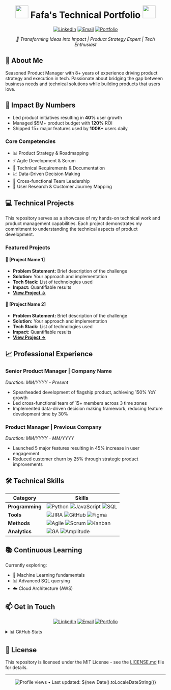 <h1 align="center">
  <img src="https://raw.githubusercontent.com/TheDudeThatCode/TheDudeThatCode/master/Assets/Developer.gif" width="40px">
  Fafa's Technical Portfolio
  <img src="https://raw.githubusercontent.com/TheDudeThatCode/TheDudeThatCode/master/Assets/Developer.gif" width="40px">
</h1>

<div align="center">
  
[![LinkedIn](https://img.shields.io/badge/LinkedIn-0077B5?style=for-the-badge&logo=linkedin&logoColor=white)](your-linkedin-url)
[![Email](https://img.shields.io/badge/Email-D14836?style=for-the-badge&logo=gmail&logoColor=white)](mailto:your-email)
[![Portfolio](https://img.shields.io/badge/Portfolio-000000?style=for-the-badge&logo=About.me&logoColor=white)](your-website-url)

</div>

<p align="center">
  <em>🚀 Transforming Ideas into Impact | Product Strategy Expert | Tech Enthusiast</em>
</p>

## 👋 About Me
Seasoned Product Manager with 8+ years of experience driving product strategy and execution in tech. Passionate about bridging the gap between business needs and technical solutions while building products that users love.

## 🎯 Impact By Numbers
- Led product initiatives resulting in **40%** user growth
- Managed $5M+ product budget with **120%** ROI
- Shipped 15+ major features used by **100K+** users daily

### Core Competencies
- 📊 Product Strategy & Roadmapping
- ⚡ Agile Development & Scrum
- 📝 Technical Requirements & Documentation
- 📈 Data-Driven Decision Making
- 👥 Cross-functional Team Leadership
- 🎯 User Research & Customer Journey Mapping

## 💻 Technical Projects
This repository serves as a showcase of my hands-on technical work and product management capabilities. Each project demonstrates my commitment to understanding the technical aspects of product development.

### Featured Projects

#### 🚀 [Project Name 1]
- **Problem Statement:** Brief description of the challenge
- **Solution:** Your approach and implementation
- **Tech Stack:** List of technologies used
- **Impact:** Quantifiable results
- **[View Project →](/project1)**

#### 🎯 [Project Name 2]
- **Problem Statement:** Brief description of the challenge
- **Solution:** Your approach and implementation
- **Tech Stack:** List of technologies used
- **Impact:** Quantifiable results
- **[View Project →](/project2)**

## 📈 Professional Experience

### Senior Product Manager | Company Name
*Duration: MM/YYYY - Present*
- Spearheaded development of flagship product, achieving 150% YoY growth
- Led cross-functional team of 15+ members across 3 time zones
- Implemented data-driven decision making framework, reducing feature development time by 30%

### Product Manager | Previous Company
*Duration: MM/YYYY - MM/YYYY*
- Launched 5 major features resulting in 45% increase in user engagement
- Reduced customer churn by 25% through strategic product improvements

## 🛠 Technical Skills
<div align="center">

| Category | Skills |
|----------|--------|
| **Programming** | ![Python](https://img.shields.io/badge/Python-3776AB?style=flat&logo=python&logoColor=white) ![JavaScript](https://img.shields.io/badge/JavaScript-F7DF1E?style=flat&logo=javascript&logoColor=black) ![SQL](https://img.shields.io/badge/SQL-4479A1?style=flat&logo=postgresql&logoColor=white) |
| **Tools** | ![JIRA](https://img.shields.io/badge/Jira-0052CC?style=flat&logo=jira&logoColor=white) ![GitHub](https://img.shields.io/badge/GitHub-181717?style=flat&logo=github&logoColor=white) ![Figma](https://img.shields.io/badge/Figma-F24E1E?style=flat&logo=figma&logoColor=white) |
| **Methods** | ![Agile](https://img.shields.io/badge/Agile-008080?style=flat) ![Scrum](https://img.shields.io/badge/Scrum-6DB33F?style=flat) ![Kanban](https://img.shields.io/badge/Kanban-0098FF?style=flat) |
| **Analytics** | ![GA](https://img.shields.io/badge/Google_Analytics-E37400?style=flat&logo=google-analytics&logoColor=white) ![Amplitude](https://img.shields.io/badge/Amplitude-177DFA?style=flat) |

</div>

## 📚 Continuous Learning
Currently exploring:
- 🤖 Machine Learning fundamentals
- 📊 Advanced SQL querying
- ☁️ Cloud Architecture (AWS)

## 📫 Get in Touch
<div align="center">
  
[![LinkedIn](https://img.shields.io/badge/Let's_Connect!-0077B5?style=for-the-badge&logo=linkedin&logoColor=white)](your-linkedin-url)
[![Email](https://img.shields.io/badge/Send_Message-D14836?style=for-the-badge&logo=gmail&logoColor=white)](mailto:your.email@domain.com)
[![Portfolio](https://img.shields.io/badge/Visit_Website-000000?style=for-the-badge&logo=About.me&logoColor=white)](your-website-url)

</div>

<details>
<summary>📊 GitHub Stats</summary>
<br>
<p align="center">
  <img src="https://github-readme-stats.vercel.app/api?username=YOUR_GITHUB_USERNAME&show_icons=true&theme=radical" alt="GitHub Stats"/>
</p>
</details>

## 📄 License
This repository is licensed under the MIT License - see the [LICENSE.md](LICENSE.md) file for details.

---
<p align="center">
  <img src="https://komarev.com/ghpvc/?username=YOUR_GITHUB_USERNAME&color=blueviolet" alt="Profile views"/>
  • Last updated: ${new Date().toLocaleDateString()}
</p>